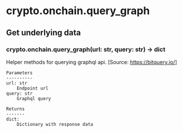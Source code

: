 # crypto.onchain.query_graph

## Get underlying data 
### crypto.onchain.query_graph(url: str, query: str) -> dict

Helper methods for querying graphql api. [Source: https://bitquery.io/]

    Parameters
    ----------
    url: str
        Endpoint url
    query: str
        Graphql query

    Returns
    -------
    dict:
        Dictionary with response data
